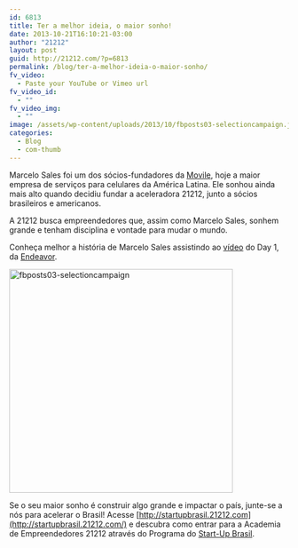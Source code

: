 ```yaml
---
id: 6813
title: Ter a melhor ideia, o maior sonho!
date: 2013-10-21T16:10:21-03:00
author: "21212"
layout: post
guid: http://21212.com/?p=6813
permalink: /blog/ter-a-melhor-ideia-o-maior-sonho/
fv_video:
  - Paste your YouTube or Vimeo url
fv_video_id:
  - ""
fv_video_img:
  - ""
image: /assets/wp-content/uploads/2013/10/fbposts03-selectioncampaign.jpg
categories:
  - Blog
  - com-thumb
---
```

<p dir="ltr">
  Marcelo Sales foi um dos sócios-fundadores da <a href="http://www.movile.com/pt/">Movile</a>, hoje a maior empresa de serviços para celulares da América Latina. Ele sonhou ainda mais alto quando decidiu fundar a aceleradora 21212, junto a sócios brasileiros e americanos.
</p>

A 21212 busca empreendedores que, assim como Marcelo Sales, sonhem grande e tenham disciplina e vontade para mudar o mundo.

Conheça melhor a história de Marcelo Sales assistindo ao [vídeo](http://bit.ly/day1msales) do Day 1, da [Endeavor](http://www.endeavor.org.br/).

[<img class="aligncenter size-full wp-image-6814" alt="fbposts03-selectioncampaign" src="{{ site.url }}/assets/wp-content/uploads/2013/10/fbposts03-selectioncampaign.jpg" width="403" height="403" srcset="{{ site.url }}/assets/wp-content/uploads/2013/10/fbposts03-selectioncampaign.jpg 403w, {{ site.url }}/assets/wp-content/uploads/2013/10/fbposts03-selectioncampaign-150x150.jpg 150w, {{ site.url }}/assets/wp-content/uploads/2013/10/fbposts03-selectioncampaign-300x300.jpg 300w" sizes="(max-width: 403px) 100vw, 403px" />](http://21212.com/assets/wp-content/uploads/2013/10/fbposts03-selectioncampaign.jpg)

Se o seu maior sonho é construir algo grande e impactar o país, junte-se a nós para acelerar o Brasil! Acesse [http://startupbrasil.21212.com](http://startupbrasil.21212.com/) e descubra como entrar para a Academia de Empreendedores 21212 através do Programa do [Start-Up Brasil](http://startupbrasil.mcti.gov.br/en/).

&nbsp;